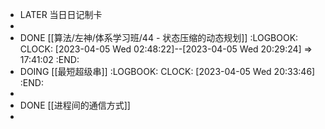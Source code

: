 - LATER  当日日记制卡
-
- DONE [[算法/左神/体系学习班/44 - 状态压缩的动态规划]]
  :LOGBOOK:
  CLOCK: [2023-04-05 Wed 02:48:22]--[2023-04-05 Wed 20:29:24] =>  17:41:02
  :END:
- DOING [[最短超级串]]
  :LOGBOOK:
  CLOCK: [2023-04-05 Wed 20:33:46]
  :END:
-
- DONE [[进程间的通信方式]]
-